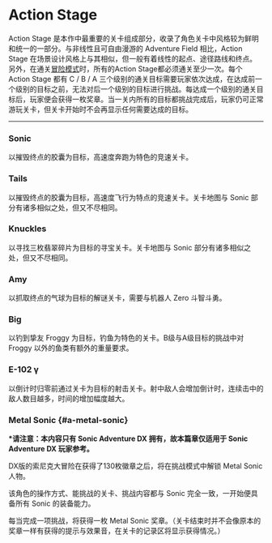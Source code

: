 # Action Stage

Action Stage 是本作中最重要的关卡组成部分，收录了角色关卡中风格较为鲜明和统一的一部分。与非线性且可自由漫游的 Adventure Field 相比，Action Stage 在场景设计风格上与其相似，但一般有着线性的起点、途径路线和终点。另外，在通关[冒险模式](/adventure-ju-qing-liu-cheng.md)时，所有的Action Stage都必须通关至少一次。每个 Action Stage 都有 C / B / A 三个级别的通关目标需要玩家依次达成，在达成前一个级别的目标之前，无法对后一个级别的目标进行挑战。每达成一个级别的通关目标后，玩家便会获得一枚奖章。当一关内所有的目标都挑战完成后，玩家仍可正常游玩关卡，但关卡开始时不会再显示任何需要达成的目标。

---

### Sonic

以摧毁终点的胶囊为目标，高速度奔跑为特色的竞速关卡。

### Tails

以摧毁终点的胶囊为目标，高速度飞行为特点的竞速关卡。关卡地图与 Sonic 部分有诸多相似之处，但又不尽相同。

### Knuckles

以寻找三枚翡翠碎片为目标的寻宝关卡。关卡地图与 Sonic 部分有诸多相似之处，但又不尽相同。

### Amy

以抓取终点的气球为目标的解谜关卡，需要与机器人 Zero 斗智斗勇。

### Big

以钓到挚友 Froggy 为目标，钓鱼为特色的关卡。B级与A级目标的挑战中对 Froggy 以外的鱼类有额外的重量要求。

### E-102 γ

以倒计时归零前通过关卡为目标的射击关卡。射中敌人会增加倒计时，连续击中的敌人数目越多，时间的增加幅度越大。

### Metal Sonic {#a-metal-sonic}

**\*请注意：本内容只有 Sonic Adventure DX 拥有，故本篇章仅适用于 Sonic Adventure DX 玩家参考。**

DX版的索尼克大冒险在获得了130枚徽章之后，将在挑战模式中解锁 Metal Sonic 人物。

该角色的操作方式、能挑战的关卡、挑战内容都与 Sonic 完全一致，一开始便具备所有 Sonic 的装备能力。

每当完成一项挑战，将获得一枚 Metal Sonic 奖章。（关卡结束时并不会像原本的奖章一样有获得的提示与效果音，在关卡的记录区将显示获得情况。）
